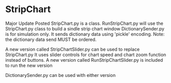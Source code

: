 # StripChart
Major Update Posted
StripChart.py is a class.
RunStripChart.py will use the StripChart.py class to build a sindle strip chart window
DictionarySender.py is for simulation only.  It sends dictionary data using 'pickle' encoding.
Note:  the dictionary data send MUST be ordered.

A new version called StripChartSlider.py can be used to replace StripChart.py 
It uses slider controls for chart speed and chart zoom function instead of buttons.
A new version called RunStripChartSlider.py is included to run the new version

DictionarySender.py can be used with either version
